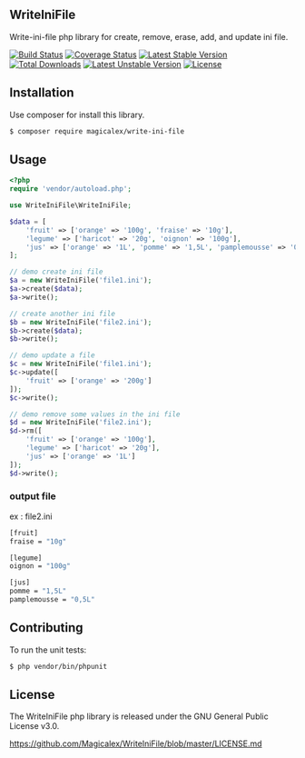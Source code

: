 ## WriteIniFile

Write-ini-file php library for create, remove, erase, add, and update ini file.

[![Build Status](https://travis-ci.org/Magicalex/WriteIniFile.svg?branch=master)](https://travis-ci.org/Magicalex/WriteIniFile)
[![Coverage Status](https://coveralls.io/repos/Magicalex/WriteIniFile/badge.svg?branch=master)](https://coveralls.io/r/Magicalex/WriteIniFile?branch=master)
[![Latest Stable Version](https://poser.pugx.org/magicalex/write-ini-file/v/stable)](https://packagist.org/packages/magicalex/write-ini-file)
[![Total Downloads](https://poser.pugx.org/magicalex/write-ini-file/downloads)](https://packagist.org/packages/magicalex/write-ini-file)
[![Latest Unstable Version](https://poser.pugx.org/magicalex/write-ini-file/v/unstable)](https://packagist.org/packages/magicalex/write-ini-file)
 [![License](https://poser.pugx.org/magicalex/write-ini-file/license)](https://packagist.org/packages/magicalex/write-ini-file)

## Installation

Use composer for install this library.

```bash
$ composer require magicalex/write-ini-file
```

## Usage

```php
<?php
require 'vendor/autoload.php';

use WriteIniFile\WriteIniFile;

$data = [
    'fruit' => ['orange' => '100g', 'fraise' => '10g'],
    'legume' => ['haricot' => '20g', 'oignon' => '100g'],
    'jus' => ['orange' => '1L', 'pomme' => '1,5L', 'pamplemousse' => '0,5L'],
];

// demo create ini file
$a = new WriteIniFile('file1.ini');
$a->create($data);
$a->write();

// create another ini file
$b = new WriteIniFile('file2.ini');
$b->create($data);
$b->write();

// demo update a file
$c = new WriteIniFile('file1.ini');
$c->update([
    'fruit' => ['orange' => '200g']
]);
$c->write();

// demo remove some values in the ini file
$d = new WriteIniFile('file2.ini');
$d->rm([
    'fruit' => ['orange' => '100g'],
    'legume' => ['haricot' => '20g'],
    'jus' => ['orange' => '1L']
]);
$d->write();
```

### output file

ex : file2.ini

```bash
[fruit]
fraise = "10g"

[legume]
oignon = "100g"

[jus]
pomme = "1,5L"
pamplemousse = "0,5L"
```


## Contributing

To run the unit tests:

```bash
$ php vendor/bin/phpunit
```

## License

The WriteIniFile php library is released under the GNU General Public License v3.0.

https://github.com/Magicalex/WriteIniFile/blob/master/LICENSE.md
